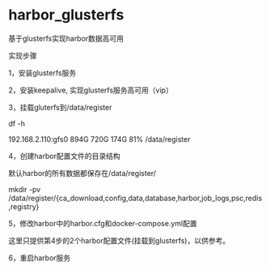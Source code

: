 # harbor_glusterfs
基于glusterfs实现harbor数据高可用

实现步骤

1，安装glusterfs服务

2，安装keepalive, 实现glusterfs服务高可用（vip）

3，挂载gluterfs到/data/register

df -h

192.168.2.110:gfs0       894G  720G  174G  81% /data/register

4，创建harbor配置文件的目录结构

默认harbor的所有数据都保存在/data/register/

mkdir -pv /data/register/{ca_download,config,data,database,harbor,job_logs,psc,redis,registry}

5，修改harbor中的harbor.cfg和docker-compose.yml配置

这里只提供第4步的2个harbor配置文件(挂载到glusterfs)，以供参考。

6，重启harbor服务


